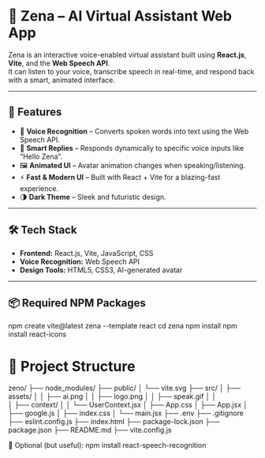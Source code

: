 # 🤖 Zena – AI Virtual Assistant Web App

Zena is an interactive voice-enabled virtual assistant built using **React.js**, **Vite**, and the **Web Speech API**.  
It can listen to your voice, transcribe speech in real-time, and respond back with a smart, animated interface.

---

## 🔮 Features

- 🎤 **Voice Recognition** – Converts spoken words into text using the Web Speech API.
- 🧠 **Smart Replies** – Responds dynamically to specific voice inputs like “Hello Zena”.
- 🖼️ **Animated UI** – Avatar animation changes when speaking/listening.
- ⚡ **Fast & Modern UI** – Built with React + Vite for a blazing-fast experience.
- 🌗 **Dark Theme** – Sleek and futuristic design.

---

## 🛠 Tech Stack

- **Frontend:** React.js, Vite, JavaScript, CSS
- **Voice Recognition:** Web Speech API
- **Design Tools:** HTML5, CSS3, AI-generated avatar

---

## 📦 Required NPM Packages
npm create vite@latest zena --template react
cd zena
npm install
npm install react-icons


# 📁 Project Structure
zeno/
├── node_modules/
├── public/
│   └── vite.svg
├── src/
│   ├── assets/
│   │   ├── ai.png
│   │   ├── logo.png
│   │   ├── speak.gif
│   │    
│   ├── context/
│   │   └── UserContext.jsx
│   ├── App.css
│   ├── App.jsx
│   ├── google.js
│   ├── index.css
│   └── main.jsx
├── .env
├── .gitignore
├── eslint.config.js
├── index.html
├── package-lock.json
├── package.json
├── README.md
├── vite.config.js


🔄 Optional (but useful):
npm install react-speech-recognition

